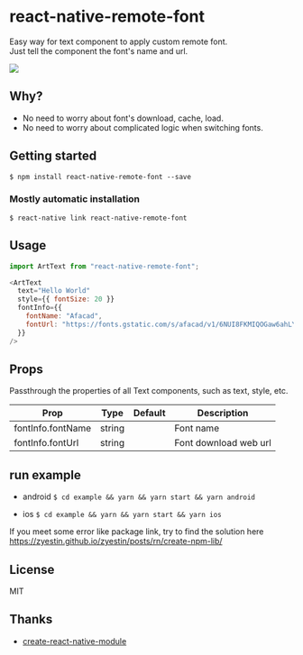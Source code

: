 # react-native-remote-font

Easy way for text component to apply custom remote font.   
Just tell the component the font's name and url.

[![](https://zyestin.github.io/zyestin/posts/rn/art-text/media/17016760060792/font-down-apply-1.gif)](https://zyestin.github.io/zyestin/posts/rn/art-text/)

## Why?

- No need to worry about font's download, cache, load.  
- No need to worry about complicated logic when switching fonts.

## Getting started

`$ npm install react-native-remote-font --save`

### Mostly automatic installation

`$ react-native link react-native-remote-font`

## Usage
```javascript
import ArtText from "react-native-remote-font";

<ArtText
  text="Hello World"
  style={{ fontSize: 20 }}
  fontInfo={{
    fontName: "Afacad",
    fontUrl: "https://fonts.gstatic.com/s/afacad/v1/6NUI8FKMIQOGaw6ahLYEvBjUVG5Ga92uVSQ-9kKlZfNfuw.ttf",
  }}
/>
```

## Props

Passthrough the properties of all Text components, such as text, style, etc. 

| Prop | Type | Default | Description |
| ---- | ---- | ------- | ----------- |
| fontInfo.fontName | string |  | Font name |
| fontInfo.fontUrl | string |  | Font download web url |


## run example

* android
`$ cd example && yarn && yarn start && yarn android`

* ios
`$ cd example && yarn && yarn start && yarn ios`

If you meet some error like package link, try to find the solution here https://zyestin.github.io/zyestin/posts/rn/create-npm-lib/


## License

MIT

## Thanks

* [create-react-native-module](https://github.com/brodybits/create-react-native-module)
